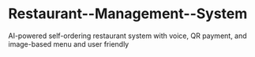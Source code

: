 # Restaurant--Management--System
 AI-powered self-ordering restaurant system with voice, QR payment, and image-based menu and user friendly 
